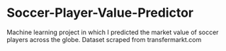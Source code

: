 # Soccer-Player-Value-Predictor
Machine learning project in which I predicted the market value of soccer players across the globe. Dataset scraped from transfermarkt.com
